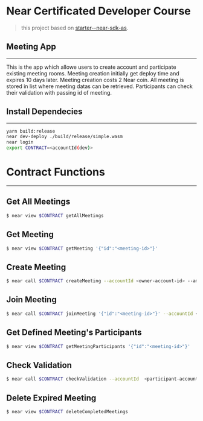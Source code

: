 # Near Certificated Developer Course
> this project based on [starter--near-sdk-as]("https://github.com/Learn-NEAR/starter--near-sdk-as").

## Meeting App
---

This is the app which allowe users to create account and participate existing meeting rooms. Meeting creation initially get deploy time and expires 10 days later. Meeting creation costs 2 Near coin. All meeting is stored in list where meeting datas can be retrieved. Participants can check their validation with passing id of meeting. 


## Install Dependecies
---
```bash
yarn build:release
near dev-deploy ./build/release/simple.wasm
near login
export CONTRACT=<accountId(dev)>
```

# Contract Functions
---
## Get All Meetings
```bash
$ near view $CONTRACT getAllMeetings
```

## Get Meeting
```bash
$ near view $CONTRACT getMeeting '{"id":"<meeting-id>"}'
```

## Create Meeting
```bash
$ near call $CONTRACT createMeeting --accountId <owner-account-id> --amount 2
```

## Join Meeting
```bash
$ near call $CONTRACT joinMeeting '{"id":"<meeting-id>"}' --accountId <participant-account-id>
```

## Get Defined Meeting's Participants
```bash
$ near view $CONTRACT getMeetingParticipants '{"id":"<meeting-id>"}'
```

## Check Validation
```bash
$ near call $CONTRACT checkValidation --accountId  <participant-account-id>
```

## Delete Expired Meeting
```bash
$ near view $CONTRACT deleteCompletedMeetings
```